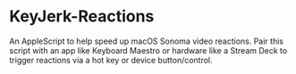 # KeyJerk-Reactions
An AppleScript to help speed up macOS Sonoma video reactions. Pair this script with an app like Keyboard Maestro or hardware like a Stream Deck to trigger reactions via a hot key or device button/control.
